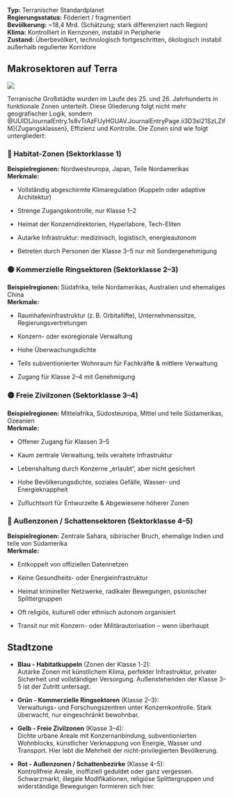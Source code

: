 **Typ:** Terranischer Standardplanet  
**Regierungsstatus:** Föderiert / fragmentiert  
**Bevölkerung:** ~18,4 Mrd. (Schätzung; stark differenziert nach Region)  
**Klima:** Kontrolliert in Kernzonen, instabil in Peripherie  
**Zustand:** Überbevölkert, technologisch fortgeschritten, ökologisch instabil außerhalb regulierter Korridore

## Makrosektoren auf Terra

![](worlds/into-the-void/images/maps/Erde.svg)

Terranische Großstädte wurden im Laufe des 25. und 26. Jahrhunderts in funktionale Zonen unterteilt. Diese Gliederung folgt nicht mehr geografischer Logik, sondern @UUID\[JournalEntry.1s8vTrAzFUyHGUAV.JournalEntryPage.ii3D3sI21SzLZifM\]{Zugangsklassen}, Effizienz und Kontrolle. Die Zonen sind wie folgt untergliedert:

### 🔵 Habitat-Zonen (Sektorklasse 1)

**Beispielregionen:** Nordwesteuropa, Japan, Teile Nordamerikas  
**Merkmale:**

*   Vollständig abgeschirmte Klimaregulation (Kuppeln oder adaptive Architektur)
    
*   Strenge Zugangskontrolle, nur Klasse 1–2
    
*   Heimat der Konzerndirektorien, Hyperlabore, Tech-Eliten
    
*   Autarke Infrastruktur: medizinisch, logistisch, energieautonom
    
*   Betreten durch Personen der Klasse 3–5 nur mit Sondergenehmigung
    

### 🟢 Kommerzielle Ringsektoren (Sektorklasse 2–3)

**Beispielregionen:** Südafrika, teile Nordamerikas, Australien und ehemaliges China  
**Merkmale:**

*   Raumhafeninfrastruktur (z. B. Orbitallifte), Unternehmenssitze, Regierungsvertretungen
    
*   Konzern- oder exoregionale Verwaltung
    
*   Hohe Überwachungsdichte
    
*   Teils subventionierter Wohnraum für Fachkräfte & mittlere Verwaltung
    
*   Zugang für Klasse 2–4 mit Genehmigung
    

### 🟡 Freie Zivilzonen (Sektorklasse 3–4)

**Beispielregionen:** Mittelafrika, Südosteuropa, Mittel und teile Südamerikas, Ozeanien  
**Merkmale:**

*   Offener Zugang für Klassen 3–5
    
*   Kaum zentrale Verwaltung, teils veraltete Infrastruktur
    
*   Lebenshaltung durch Konzerne „erlaubt“, aber nicht gesichert
    
*   Hohe Bevölkerungsdichte, soziales Gefälle, Wasser- und Energieknappheit
    
*   Zufluchtsort für Entwurzelte & Abgewiesene höherer Zonen
    

### 🔴 Außenzonen / Schattensektoren (Sektorklasse 4–5)

**Beispielregionen:** Zentrale Sahara, sibirischer Bruch, ehemalige Indien und teile von Südamerika  
**Merkmale:**

*   Entkoppelt von offiziellen Datennetzen
    
*   Keine Gesundheits- oder Energieinfrastruktur
    
*   Heimat krimineller Netzwerke, radikaler Bewegungen, psionischer Splittergruppen
    
*   Oft religiös, kulturell oder ethnisch autonom organisiert
    
*   Transit nur mit Konzern- oder Militärautorisation – wenn überhaupt
    

## Stadtzone

*   **Blau - Habitatkuppeln** (Zonen der Klasse 1-2):  
    Autarke Zonen mit künstlichem Klima, perfekter Infrastruktur, privater Sicherheit und vollständiger Versorgung. Außenstehenden der Klasse 3–5 ist der Zutritt untersagt.
    
*   **Grün - Kommerzielle Ringsektoren** (Klasse 2–3):  
    Verwaltungs- und Forschungszentren unter Konzernkontrolle. Stark überwacht, nur eingeschränkt bewohnbar.
    
*   **Gelb - Freie Zivilzonen** (Klasse 3–4):  
    Dichte urbane Areale mit Konzernanbindung, subventionierten Wohnblocks, künstlicher Verknappung von Energie, Wasser und Transport. Hier lebt die Mehrheit der nicht-privilegierten Bevölkerung.
    
*   **Rot - Außenzonen / Schattenbezirke** (Klasse 4–5):  
    Kontrollfreie Areale, inoffiziell geduldet oder ganz vergessen. Schwarzmarkt, illegale Modifikationen, religiöse Splittergruppen und widerständige Bewegungen formieren sich hier.